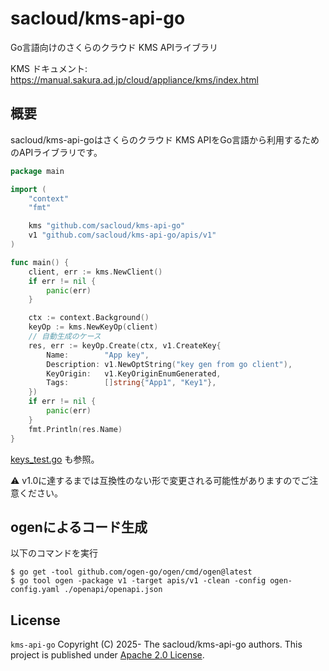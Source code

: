 # sacloud/kms-api-go

Go言語向けのさくらのクラウド KMS APIライブラリ

KMS ドキュメント: https://manual.sakura.ad.jp/cloud/appliance/kms/index.html

## 概要

sacloud/kms-api-goはさくらのクラウド KMS APIをGo言語から利用するためのAPIライブラリです。

```go
package main

import (
    "context"
    "fmt"

    kms "github.com/sacloud/kms-api-go"
    v1 "github.com/sacloud/kms-api-go/apis/v1"
)

func main() {
	client, err := kms.NewClient()
	if err != nil {
		panic(err)
	}

	ctx := context.Background()
	keyOp := kms.NewKeyOp(client)
	// 自動生成のケース
	res, err := keyOp.Create(ctx, v1.CreateKey{
		Name:        "App key",
		Description: v1.NewOptString("key gen from go client"),
		KeyOrigin:   v1.KeyOriginEnumGenerated,
		Tags:        []string{"App1", "Key1"},
	})
	if err != nil {
		panic(err)
	}
	fmt.Println(res.Name)
}
```

[keys_test.go](./keys_test.go) も参照。

:warning:  v1.0に達するまでは互換性のない形で変更される可能性がありますのでご注意ください。

## ogenによるコード生成

以下のコマンドを実行

```
$ go get -tool github.com/ogen-go/ogen/cmd/ogen@latest
$ go tool ogen -package v1 -target apis/v1 -clean -config ogen-config.yaml ./openapi/openapi.json
```

## License

`kms-api-go` Copyright (C) 2025- The sacloud/kms-api-go authors.
This project is published under [Apache 2.0 License](LICENSE).